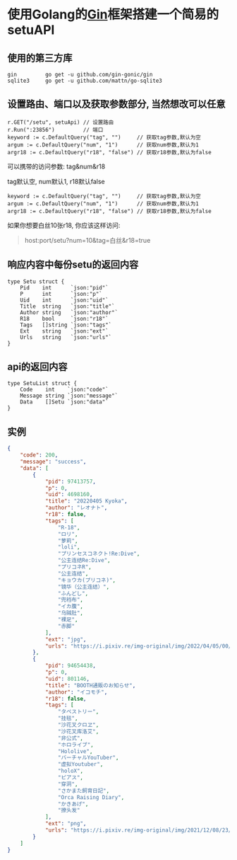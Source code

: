 # 使用Golang的[Gin](https://gin-gonic.com/zh-cn/)框架搭建一个简易的setuAPI


## 使用的第三方库
  
    gin         go get -u github.com/gin-gonic/gin
    sqlite3     go get -u github.com/mattn/go-sqlite3
    
## 设置路由、端口以及获取参数部分, 当然想改可以任意
```golang
r.GET("/setu", setuApi) // 设置路由
r.Run(":23856")         // 端口
keyword := c.DefaultQuery("tag", "")     // 获取tag参数,默认为空
argum := c.DefaultQuery("num", "1")      // 获取num参数,默认为1
argr18 := c.DefaultQuery("r18", "false") // 获取r18参数,默认为false
```

可以携带的访问参数: tag&num&r18

tag默认空, num默认1, r18默认false
```golang
keyword := c.DefaultQuery("tag", "")     // 获取tag参数,默认为空
argum := c.DefaultQuery("num", "1")      // 获取num参数,默认为1
argr18 := c.DefaultQuery("r18", "false") // 获取r18参数,默认为false
```
如果你想要白丝10张r18, 你应该这样访问:
> host:port/setu?num=10&tag=白丝&r18=true


## 响应内容中每份setu的返回内容
```golang
type Setu struct {
	Pid    int      `json:"pid"`
	P      int      `json:"p"`
	Uid    int      `json:"uid"`
	Title  string   `json:"title"`
	Author string   `json:"author"`
	R18    bool     `json:"r18"`
	Tags   []string `json:"tags"`
	Ext    string   `json:"ext"`
	Urls   string   `json:"urls"`
}
```


## api的返回内容
```golang
type SetuList struct {
	Code    int    `json:"code"`
	Message string `json:"message"`
	Data    []Setu `json:"data"`
}
```



## 实例
```json
{
    "code": 200,
    "message": "success",
    "data": [
        {
            "pid": 97413757,
            "p": 0,
            "uid": 4698160,
            "title": "20220405 Kyoka",
            "author": "レオナト",
            "r18": false,
            "tags": [
                "R-18",
                "ロリ",
                "萝莉",
                "loli",
                "プリンセスコネクト!Re:Dive",
                "公主连结Re:Dive",
                "プリコネR",
                "公主连结",
                "キョウカ(プリコネ)",
                "镜华（公主连结）",
                "ふんどし",
                "兜裆布",
                "イカ腹",
                "乌贼肚",
                "裸足",
                "赤脚"
            ],
            "ext": "jpg",
            "urls": "https://i.pixiv.re/img-original/img/2022/04/05/00/58/10/97413757_p0.jpg"
        },
        {
            "pid": 94654438,
            "p": 0,
            "uid": 801146,
            "title": "BOOTH通販のお知らせ",
            "author": "イコモチ",
            "r18": false,
            "tags": [
                "タペストリー",
                "挂毯",
                "沙花叉クロヱ",
                "沙花叉库洛艾",
                "非公式",
                "ホロライブ",
                "Hololive",
                "バーチャルYouTuber",
                "虚拟Youtuber",
                "holoX",
                "ピアス",
                "穿洞",
                "さかまた飼育日記",
                "Orca Raising Diary",
                "かきあげ",
                "撩头发"
            ],
            "ext": "png",
            "urls": "https://i.pixiv.re/img-original/img/2021/12/08/23/46/12/94654438_p0.png"
        }
    ]
}
```
